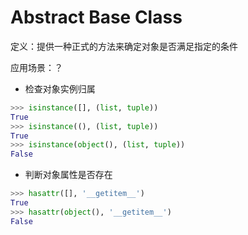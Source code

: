# Abstract Base Class

定义：提供一种正式的方法来确定对象是否满足指定的条件

应用场景：？

- 检查对象实例归属

```python
>>> isinstance([], (list, tuple))
True
>>> isinstance((), (list, tuple))
True
>>> isinstance(object(), (list, tuple))
False
```

- 判断对象属性是否存在

```python
>>> hasattr([], '__getitem__')
True
>>> hasattr(object(), '__getitem__')
False
```
